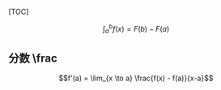 [TOC]



$$\int_a^b f(x) = F(b) - F(a)$$



## 分数 \\frac

$$f'(a) = \lim_{x \to a} \frac{f(x) - f(a)}{x-a}$$



